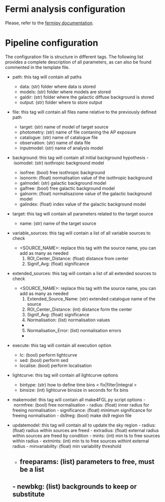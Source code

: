 # Fermi analysis configuration

Please, refer to the [fermipy documentation](https://fermipy.readthedocs.io/en/latest/).

# Pipeline configuration

The configuration file is structure in different tags. The following list provides a complete description of all parameters, as can also be found commented in the template file.

* path: this tag will contain all paths
  - data: (str) folder where data is stored        
  - models: (str) folder where models are stored
  - galdir: (str) folder where the galactic diffuse background is stored
  - output: (str) folder where to store output

* file: this tag will contain all files name relative to the previously defined path
  - target: (str) name of model of target source 
  - photometry: (str) name of file contaning the AP exposure 
  - catalogue: (str) name of catalogue file
  - observation: (str) name of data file
  - inputmodel: (str) name of analysis model 

* background: this tag will contain all initial background hypothesis
  - isomodel: (str) isothropic background model
  - isofree: (bool) free isothropic background
  - isonorm: (float) normalisation value of the isothropic background
  - galmodel: (str) galactic background model
  - galfree: (bool) free galactic background model
  - galnorm: (float) normalisazione value of the galactic background model
  - galindex: (float) index value of the galactic background model

* target: this tag will contain all parameters related to the target source
  - name: (str) name of the target source

* variable_sources: this tag will contain a list of all variable sources to check 
  - <SOURCE_NAME>: replace this tag with the source name, you can add as many as needed
    1. ROI_Center_Distance: (float) distance from center
    2. Signif_Avg: (float) significance

* extended_sources: this tag will contain a list of all extended sources to check 
  - <SOURCE_NAME>: replace this tag with the source name, you can add as many as needed
    1. Extended_Source_Name: (str) extended catalogue name of the source
    2. ROI_Center_Distance: (int) distance form the center
    3. Signif_Avg: (float) significance
    4. Normalisation: (list) normalisation values
      - 
    5. Normalisation_Error: (list) normalisation errors
      - 

* execute: this tag will contain all execution option
  - lc: (bool) perform lightcurve
  - sed: (bool) perform sed
  - localise: (bool) perform localisation

* lightcurve: this tag will contain all lightcurve options
  - bintype: (str) how to define time bins < fix|filter|integral >
  - binsize: (int) lightcurve binsize in seconds for fix bins

* makemodel: this tag will contain all make4FGL.py script options
  - normfree: (bool) free normalisation
  - radius: (float) inner radius for freeing normalisation
  - significance: (float) minimum significance for freeing normalisation
  - ds9reg: (bool) make ds9 region file

* updatemodel: this tag will contain all to update the sky region
  - radius: (float) radius within sources are freed
  - extradius: (float) external radius within sources are freed by condition
  - mints: (int) min ts to free sources within radius
  - extmints: (int) min ts to free sources withint external radius
  - minvariability: (float) min variability threshold
  - freeparams: (list) parameters to free, must be a list
    - 
  - newbkg: (list) backgrounds to keep or substitute
    - 
